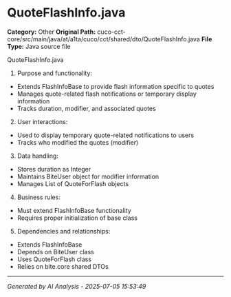 # QuoteFlashInfo.java

**Category:** Other
**Original Path:** cuco-cct-core/src/main/java/at/a1ta/cuco/cct/shared/dto/QuoteFlashInfo.java
**File Type:** Java source file

QuoteFlashInfo.java

1. Purpose and functionality:
- Extends FlashInfoBase to provide flash information specific to quotes
- Manages quote-related flash notifications or temporary display information
- Tracks duration, modifier, and associated quotes

2. User interactions:
- Used to display temporary quote-related notifications to users
- Tracks who modified the quotes (modifier)

3. Data handling:
- Stores duration as Integer
- Maintains BiteUser object for modifier information
- Manages List of QuoteForFlash objects

4. Business rules:
- Must extend FlashInfoBase functionality
- Requires proper initialization of base class

5. Dependencies and relationships:
- Extends FlashInfoBase
- Depends on BiteUser class
- Uses QuoteForFlash class
- Relies on bite.core shared DTOs

---
*Generated by AI Analysis - 2025-07-05 15:53:49*
